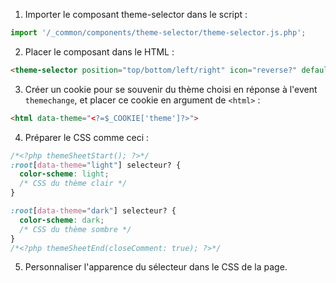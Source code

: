 1. Importer le composant theme-selector dans le script :
```javascript
import '/_common/components/theme-selector/theme-selector.js.php';
```

2. Placer le composant dans le HTML :
```html
<theme-selector position="top/bottom/left/right" icon="reverse?" default="dark?"></theme-selector>
```

3. Créer un cookie pour se souvenir du thème choisi en réponse à l'event `themechange`, et placer ce cookie en argument de `<html>` :
```html
<html data-theme="<?=$_COOKIE['theme']?>">
```

4. Préparer le CSS comme ceci :
```css
/*<?php themeSheetStart(); ?>*/
:root[data-theme="light"] selecteur? {
  color-scheme: light;
  /* CSS du thème clair */
}

:root[data-theme="dark"] selecteur? {
  color-scheme: dark;
  /* CSS du thème sombre */
}
/*<?php themeSheetEnd(closeComment: true); ?>*/
```

5. Personnaliser l'apparence du sélecteur dans le CSS de la page.